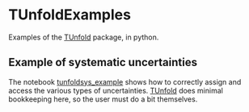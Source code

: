 # TUnfoldExamples
Examples of the [TUnfold](https://root.cern.ch/doc/master/classTUnfold.html) package, in python. 

## Example of systematic uncertainties

The notebook [tunfoldsys_example](https://github.com/rappoccio/TUnfoldExamples/blob/master/tunfoldsys_example.ipynb) shows how to correctly assign and access the various types of uncertainties. [TUnfold](https://root.cern.ch/doc/master/classTUnfold.html) does minimal bookkeeping here, so the user must do a bit themselves. 
